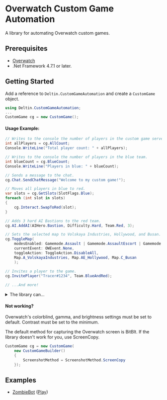 # Overwatch Custom Game Automation
A library for automating Overwatch custom games.

## Prerequisites
- [Overwatch](http://playoverwatch.com/en-us/)
- .Net Framework 4.7.1 or later.

## Getting Started
Add a reference to `Deltin.CustomGameAutomation` and create a `CustomGame` object.
```C#
using Deltin.CustomGameAutomation;
...
CustomGame cg = new CustomGame();
```
#### Usage Example:
```C#
// Writes to the console the number of players in the custom game server.
int allPlayers = cg.AllCount;
Console.WriteLine("Total player count: " + allPlayers);

// Writes to the console the number of players in the blue team.
int blueCount = cg.BlueCount;
Console.WriteLine("Players in blue: " + blueCount);

// Sends a message to the chat.
cg.Chat.SendChatMessage("Welcome to my custom game!");

// Moves all players in blue to red.
var slots = cg.GetSlots(SlotFlags.Blue);
foreach (int slot in slots)
{
	cg.Interact.SwapToRed(slot);
}

// Adds 3 hard AI Bastions to the red team.
cg.AI.AddAI(AIHero.Bastion, Difficulty.Hard, Team.Red, 3);

// Sets the selected map to Volskaya Industries, Hollywood, and Busan.
cg.ToggleMap(
	modesEnabled: Gamemode.Assault | Gamemode.AssaultEscort | Gamemode.Control | Gamemode.Escort,
	currentEvent: OWEvent.None,
	toggleAction: ToggleAction.DisableAll,
	Map.A_VolskayaIndustries, Map.AE_Hollywood, Map.C_Busan
	);
	
// Invites a player to the game.
cg.InvitePlayer("Tracer#1234", Team.BlueAndRed);

// ...And more!
```

<details>
<summary>The library can...</summary>

- Get the player count.
- Get the slots filled.
- Get the current Overwatch event.
- Change the enabled maps.
- Get the current map.
- Get the enabled modes.
- Invite a player to the game using their battletag.
- Get the slots that are invited to the game.
- Start the map, start the gamemode, restart, and send the custom game server to the lobby. 
- Set the hero roster.
- Set the hero settings.
- Swap 2 players' slots.
- Swap both teams.
- Swap a player's team.
- Swap a player to spectators.
- Check if a slot is an AI.
- Add an AI.
- Remove an AI.
- Remove all AIs.
- Edit an AI.
- Get an AI's difficulty.
- Send a chat message.
- Join a chat channel. (All,Match,Team,Group,PM)
- Listen for a chat command.
- Pause/unpause the game
- Get the dead players' slots.
- Get the hero a slot is playing.
- Check if a slot is a friend.
- Check if a slot chose a hero.
- Check if a slot's ultimate ability is ready.
- Get the max player count.
- Get the slot the moderator is in.
- Load a preset.
- Set the game name.
- Set the max players.
- Set a team's name.
- Track when a slot updates.
- Get the current game state.
</details>

#### Not working?
Overwatch's colorblind, gamma, and brightness settings must be set to default. Contrast must be set to the minimum.

The default method for capturing the Overwatch screen is BitBlt. If the library doesn't work for you, use ScreenCopy.
```C#
CustomGame cg = new CustomGame(
	new CustomGameBuilder()
	{
		ScreenshotMethod = ScreenshotMethod.ScreenCopy
	});
```

## Examples
- [ZombieBot](https://github.com/ItsDeltin/ZombieBot) ([Play](https://www.abyxa.net/zombie))